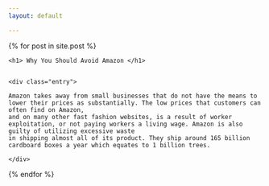 ```yaml
---
layout: default

---
```

<div class="posts">
  {% for post in site.post %}
  <article class="post">
    
    <h1> Why You Should Avoid Amazon </h1>
    
    
    <div class="entry">
    
    Amazon takes away from small businesses that do not have the means to lower their prices as substantially. The low prices that customers can often find on Amazon,
    and on many other fast fashion websites, is a result of worker exploitation, or not paying workers a living wage. Amazon is also guilty of utilizing excessive waste 
    in shipping almost all of its product. They ship around 165 billion cardboard boxes a year which equates to 1 billion trees. 
    
    </div>
</article>
{% endfor %}
</div>
    
